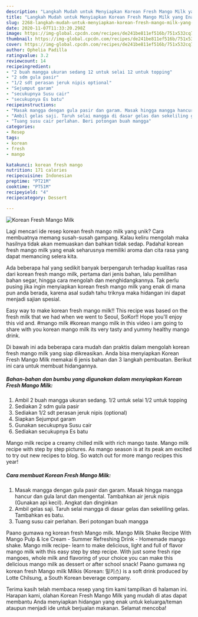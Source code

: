 ```yaml
---
description: "Langkah Mudah untuk Menyiapkan Korean Fresh Mango Milk yang Enak"
title: "Langkah Mudah untuk Menyiapkan Korean Fresh Mango Milk yang Enak"
slug: 2268-langkah-mudah-untuk-menyiapkan-korean-fresh-mango-milk-yang-enak
date: 2020-11-07T11:33:20.298Z
image: https://img-global.cpcdn.com/recipes/de241be811ef516b/751x532cq70/korean-fresh-mango-milk-foto-resep-utama.jpg
thumbnail: https://img-global.cpcdn.com/recipes/de241be811ef516b/751x532cq70/korean-fresh-mango-milk-foto-resep-utama.jpg
cover: https://img-global.cpcdn.com/recipes/de241be811ef516b/751x532cq70/korean-fresh-mango-milk-foto-resep-utama.jpg
author: Ophelia Padilla
ratingvalue: 3.2
reviewcount: 14
recipeingredient:
- "2 buah mangga ukuran sedang 12 untuk selai 12 untuk topping"
- "2 sdm gula pasir"
- "1/2 sdt perasan jeruk nipis optional"
- "Sejumput garam"
- "secukupnya Susu cair"
- "secukupnya Es batu"
recipeinstructions:
- "Masak mangga dengan gula pasir dan garam. Masak hingga mangga hancur dan gula larut dan mengental. Tambahkan air jeruk nipis (Gunakan api kecil). Angkat dan dinginkan"
- "Ambil gelas saji. Taruh selai mangga di dasar gelas dan sekeliling gelas. Tambahkan es batu."
- "Tuang susu cair perlahan. Beri potongan buah mangga"
categories:
- Resep
tags:
- korean
- fresh
- mango

katakunci: korean fresh mango 
nutrition: 171 calories
recipecuisine: Indonesian
preptime: "PT21M"
cooktime: "PT51M"
recipeyield: "4"
recipecategory: Dessert

---
```



![Korean Fresh Mango Milk](https://img-global.cpcdn.com/recipes/de241be811ef516b/751x532cq70/korean-fresh-mango-milk-foto-resep-utama.jpg)

Lagi mencari ide resep korean fresh mango milk yang unik? Cara membuatnya memang susah-susah gampang. Kalau keliru mengolah maka hasilnya tidak akan memuaskan dan bahkan tidak sedap. Padahal korean fresh mango milk yang enak seharusnya memiliki aroma dan cita rasa yang dapat memancing selera kita.

Ada beberapa hal yang sedikit banyak berpengaruh terhadap kualitas rasa dari korean fresh mango milk, pertama dari jenis bahan, lalu pemilihan bahan segar, hingga cara mengolah dan menghidangkannya. Tak perlu pusing jika ingin menyiapkan korean fresh mango milk yang enak di mana pun anda berada, karena asal sudah tahu triknya maka hidangan ini dapat menjadi sajian spesial.

Easy way to make korean fresh mango milk!! This recipe was based on the fresh milk that we had when we went to Seoul, SoKor!! Hope you&#39;ll enjoy this vid and. #mango milk #korean mango milk in this video i am going to share with you korean mango milk its very tasty and yummy healthy mango drink.


Di bawah ini ada beberapa cara mudah dan praktis dalam mengolah korean fresh mango milk yang siap dikreasikan. Anda bisa menyiapkan Korean Fresh Mango Milk memakai 6 jenis bahan dan 3 langkah pembuatan. Berikut ini cara untuk membuat hidangannya.

<!--inarticleads1-->

##### Bahan-bahan dan bumbu yang digunakan dalam menyiapkan Korean Fresh Mango Milk:

1. Ambil 2 buah mangga ukuran sedang. 1/2 untuk selai 1/2 untuk topping
1. Sediakan 2 sdm gula pasir
1. Sediakan 1/2 sdt perasan jeruk nipis (optional)
1. Siapkan Sejumput garam
1. Gunakan secukupnya Susu cair
1. Sediakan secukupnya Es batu


Mango milk recipe a creamy chilled milk with rich mango taste. Mango milk recipe with step by step pictures. As mango season is at its peak am excited to try out new recipes to blog. So watch out for more mango recipes this year! 

<!--inarticleads2-->

##### Cara membuat Korean Fresh Mango Milk:

1. Masak mangga dengan gula pasir dan garam. Masak hingga mangga hancur dan gula larut dan mengental. Tambahkan air jeruk nipis (Gunakan api kecil). Angkat dan dinginkan
1. Ambil gelas saji. Taruh selai mangga di dasar gelas dan sekeliling gelas. Tambahkan es batu.
1. Tuang susu cair perlahan. Beri potongan buah mangga


Paano gumawa ng korean fresh Mango milk. Mango Milk Shake Recipe With Mango Pulp &amp; Ice Cream - Summer Refreshing Drink - Homemade mango shake. Mango milk recipe- learn to make delicious, light and full of flavor mango milk with this easy step by step recipe. With just some fresh ripe mangoes, whole milk and flavoring of your choice you can make this delicious mango milk as dessert or after school snack! Paano gumawa ng korean fresh Mango milk Milkis (Korean: 밀키스) is a soft drink produced by Lotte Chilsung, a South Korean beverage company. 

Terima kasih telah membaca resep yang tim kami tampilkan di halaman ini. Harapan kami, olahan Korean Fresh Mango Milk yang mudah di atas dapat membantu Anda menyiapkan hidangan yang enak untuk keluarga/teman ataupun menjadi ide untuk berjualan makanan. Selamat mencoba!
